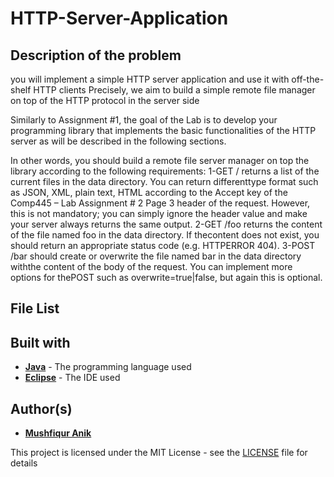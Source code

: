 # HTTP-Server-Application

## Description of the problem
you will implement a simple HTTP server application and use it with off-the-shelf HTTP clients
Precisely, we aim to build a simple remote file manager on top of the HTTP protocol in the server side

Similarly to Assignment #1, the goal of the Lab is to develop your programming library that implements the basic functionalities of the HTTP server as will be described in the following sections.

 In other words, you should build a remote file server manager on top the library according to the following requirements:
 1-GET / returns a list of the current files in the data directory. You can return differenttype format such as JSON, XML, plain text, HTML according to the Accept key of the
Comp445 – Lab Assignment # 2 Page 3
header of the request. However, this is not mandatory; you can simply ignore the header value and make your server always returns the same output.
2-GET /foo returns the content of the file named foo in the data directory. If thecontent does not exist, you should return an appropriate status code (e.g. HTTPERROR 404).
3-POST /bar should create or overwrite the file named bar in the data directory withthe content of the body of the request. You can implement more options for thePOST such as overwrite=true|false, but again this is optional.
 
 ## File List
 
 ## Built with

* [**Java**](https://en.wikipedia.org/wiki/Java_(programming_language)) - The programming language used
* [**Eclipse**](https://en.wikipedia.org/wiki/Eclipse_(software)) - The IDE used 


## Author(s)

* [**Mushfiqur Anik**](https://github.com/mushfiqur-anik)

This project is licensed under the MIT License - see the [LICENSE](LICENSE) file for details
